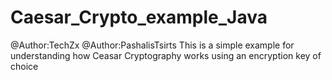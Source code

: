 # Caesar_Crypto_example_Java
@Author:TechZx
@Author:PashalisTsirts
This is a simple example for understanding how Ceasar Cryptography works using an encryption key of choice
